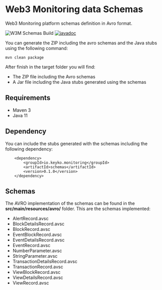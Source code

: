 # Web3 Monitoring data Schemas
 
Web3 Monitoring platform schemas definition in Avro format.

![W3M Schemas Build](https://github.com/keyko-io/web3-monitoring-schemas/workflows/W3M%20Schemas%20Build/badge.svg)
[![javadoc](https://javadoc.io/badge2/io.keyko.monitoring/schemas/javadoc.svg)](https://javadoc.io/doc/io.keyko.monitoring/schemas)


You can generate the ZIP including the avro schemas and the Java stubs using the following command:

```
mvn clean package
```

After finish in the target folder you will find: 
* The ZIP file including the Avro schemas
* A Jar file including the Java stubs generated using the schemas

## Requirements

* Maven 3
* Java 11

## Dependency

You can include the stubs generated with the schemas including the following dependency:

```
	<dependency>
		<groupId>io.keyko.monitoring</groupId>
		<artifactId>schemas</artifactId>
		<version>0.1.0</version>
	</dependency>
```

## Schemas

The AVRO implementation of the schemas can be found in the **src/main/resources/avro/** folder. This are the schemas implemented:

* AlertRecord.avsc	
* BlockDetailsRecord.avsc	
* BlockRecord.avsc	
* EventBlockRecord.avsc	
* EventDetailsRecord.avsc	
* EventRecord.avsc	
* NumberParameter.avsc	
* StringParameter.avsc	
* TransactionDetailsRecord.avsc	
* TransactionRecord.avsc	
* ViewBlockRecord.avsc	
* ViewDetailsRecord.avsc	
* ViewRecord.avsc
